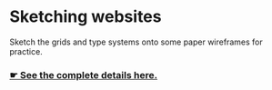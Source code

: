 # Sketching websites

Sketch the grids and type systems onto some paper wireframes for practice.

### [☛ See the complete details here.](http://learn-the-web.algonquindesign.ca/courses/web-dev-2/sketching-websites/)
